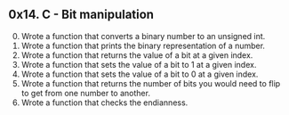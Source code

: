 0x14. C - Bit manipulation
------------------------------------
0. Wrote a function that converts a binary number to an unsigned int.
1. Wrote a function that prints the binary representation of a number.
2. Wrote a function that returns the value of a bit at a given index.
3. Wrote a function that sets the value of a bit to 1 at a given index.
4. Wrote a function that sets the value of a bit to 0 at a given index.
5. Wrote a function that returns the number of bits you would need to flip to get from one number to another.
6. Wrote a function that checks the endianness.
